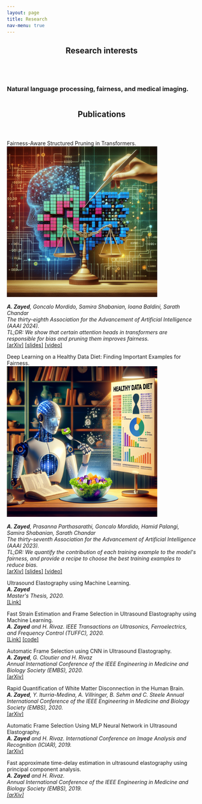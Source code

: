 ```yaml
---
layout: page
title: Research
nav-menu: true
---
```

<!-- Main -->
<div id="main" class="alt">

<!-- One -->
<section id="one">
	<div class="inner">
		<header class="major">
			<h1>Research interests</h1>
		</header>

<!-- Content -->
<div class="column">
	<div class="60u 5u$(small)">
		<h3>Natural language processing, fairness, and medical imaging.</h3>
	</div>
</div>
		<header class="major">
			<h1>Publications</h1>
		</header>
	<dl> 
		<dt>Fairness-Aware Structured Pruning in Transformers.</dt>
		<div style="text-align: left">
		<img src="figures/aaai_24.png" width="400">
		<p style="text-align: center;"> </p>
		</div>
		<i><b>A. Zayed</b>, Goncalo Mordido, Samira Shabanian, Ioana Baldini, Sarath Chandar</i>
		<dt><i>The thirty-eighth Association for the Advancement of Artificial Intelligence (AAAI 2024).</i></dt>
		<i>TL;DR:  We show that certain attention heads in transformers are responsible for bias and pruning them improves fairness.</i>
		<dt><a href="https://arxiv.org/pdf/2312.15398.pdf">[arXiv]</a>
		<a href="https://github.com/AbdelrahmanZayed/AbdelrahmanZayed.github.io/raw/master/assets/FASP_slides.pdf">[slides]</a>
        <a href="https://drive.google.com/file/d/1Zag6z3zCz43AOMIgQSiQ4ZJOp4fyqZwj/view?usp=sharing">[video]</a></dt>
	</dl> 	
	<dl> 
		<dt>Deep Learning on a Healthy Data Diet: Finding Important Examples for Fairness.</dt>
		<div style="text-align: left">
		<img src="figures/aaai_23.png" width="400">
		<p style="text-align: left;"> </p>
		</div>
		<i><b>A. Zayed</b>, Prasanna Parthasarathi, Goncalo Mordido, Hamid Palangi, Samira Shabanian, Sarath Chandar</i> 
		<dt><i>The thirty-seventh Association for the Advancement of Artificial Intelligence (AAAI 2023).</i></dt>
		<i>TL;DR:  We quantify the contribution of each training example to the model's fairness, and provide a recipe to choose the best training examples to reduce bias.</i>
		<dt><a href="https://arxiv.org/pdf/2211.11109.pdf">[arXiv]</a>
		<a href="https://github.com/AbdelrahmanZayed/AbdelrahmanZayed.github.io/raw/master/assets/healthy_data_diet_slides.pdf">[slides]</a>
		<a href="https://drive.google.com/file/d/1K0Vr8kYY2q1Uapo3pPkUIhByL5trfEed/view?usp=sharing">[video]</a></dt>
	</dl> 		
	<dl>
		<dt>Ultrasound Elastography using Machine Learning.</dt>
		<i><b>A. Zayed</b></i>
		<dt><i>Master's Thesis, 2020.</i></dt>
		<dt><a href="https://spectrum.library.concordia.ca/986744/1/Zayed_MASc_S2020.pdf">[Link]</a></dt>
	</dl> 
	<dl>
		<dt>Fast Strain Estimation and Frame Selection in Ultrasound Elastography using Machine Learning.</dt>
		<i><b>A. Zayed</b> and H. Rivaz.</i>
		<i><i>IEEE Transactions on Ultrasonics, Ferroelectrics, and Frequency Control (TUFFC), 2020.</i></i>
		<dt><a href="https://ieeexplore.ieee.org/abstract/document/9091615">[Link]</a>
		<a href="https://github.com/AbdelrahmanZayed/PCA-GLUE_Ultrasound_Elastography">[code]</a></dt>
	</dl>
	<dl>
		<dt>Automatic Frame Selection using CNN in Ultrasound Elastography.</dt>
		<i><b>A. Zayed</b>, G. Cloutier and H. Rivaz</i>
		<dt><i>Annual International Conference of the IEEE Engineering in Medicine and Biology Society (EMBS), 2020.</i></dt>
		<dt><a href="https://arxiv.org/pdf/2002.06734.pdf">[arXiv]</a></dt>
	</dl>
	<dl>
		<dt>Rapid Quantification of White Matter Disconnection in the Human Brain.</dt>
		<i><b>A. Zayed</b>, Y. Iturria-Medina, A. Villringer, B. Sehm and C. Steele</i>
		<i>Annual International Conference of the IEEE Engineering in Medicine and Biology Society (EMBS), 2020.</i>
		<dt><a href="https://arxiv.org/pdf/2002.09035.pdf">[arXiv]</a></dt>
	</dl>
	<dl>
		<dt>Automatic Frame Selection Using MLP Neural Network in Ultrasound Elastography.</dt>
		<i><b>A. Zayed</b> and H. Rivaz.</i>
		<i>International Conference on Image Analysis and Recognition (ICIAR), 2019.</i>
		<dt><a href="https://arxiv.org/pdf/1911.05245.pdf">[arXiv]</a></dt>
	</dl>
	<dl>
		<dt>Fast approximate time-delay estimation in ultrasound elastography using principal component analysis.</dt>
		<i><b>A. Zayed</b> and H. Rivaz.<i>
		<dt>Annual International Conference of the IEEE Engineering in Medicine and Biology Society (EMBS), 2019.<dt>
		<dt><a href="https://arxiv.org/pdf/1911.05242.pdf">[arXiv]</a></dt>
	</dl>
</div>
